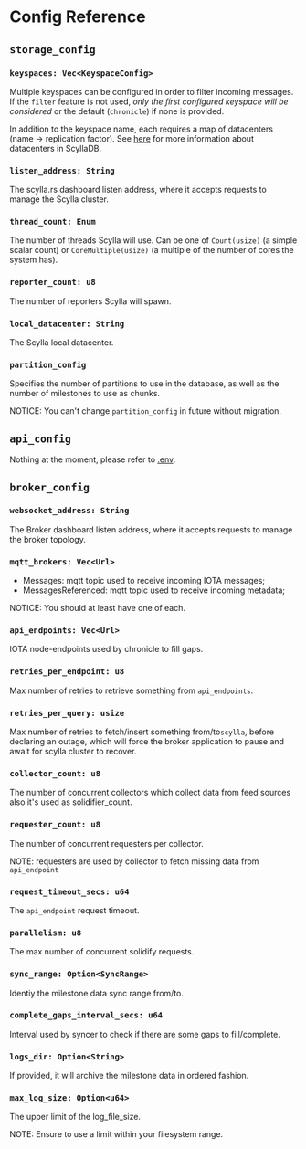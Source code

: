 # Config Reference

## `storage_config`

### `keyspaces: Vec<KeyspaceConfig>`
Multiple keyspaces can be configured in order to filter incoming messages. If the `filter` feature is not used, *only the first configured keyspace will be considered* or the default (`chronicle`) if none is provided.

In addition to the keyspace name, each requires a map of datacenters (name -> replication factor). See [here](https://university.scylladb.com/courses/scylla-essentials-overview/lessons/architecture/topic/datacenter/) for more information about datacenters in ScyllaDB.

### `listen_address: String`
The scylla.rs dashboard listen address, where it accepts requests to manage the Scylla cluster.

### `thread_count: Enum`
The number of threads Scylla will use. Can be one of `Count(usize)` (a simple scalar count) or `CoreMultiple(usize)` (a multiple of the number of cores the system has).

### `reporter_count: u8`
The number of reporters Scylla will spawn.

### `local_datacenter: String`
The Scylla local datacenter.

### `partition_config`
Specifies the number of partitions to use in the database, as well as the number of milestones to use as chunks.

NOTICE: You can't change `partition_config` in future without migration.

## `api_config`

Nothing at the moment, please refer to [.env](https://github.com/iotaledger/chronicle.rs/blob/main/.env).

## `broker_config`

### `websocket_address: String`
The Broker dashboard listen address, where it accepts requests to manage the broker topology.


### `mqtt_brokers: Vec<Url>`

- Messages: mqtt topic used to receive incoming IOTA messages;
- MessagesReferenced: mqtt topic used to receive incoming metadata;

NOTICE: You should at least have one of each.

### `api_endpoints: Vec<Url>`
IOTA node-endpoints used by chronicle to fill gaps.

### `retries_per_endpoint: u8`
Max number of retries to retrieve something from `api_endpoints`.

### `retries_per_query: usize`
Max number of retries to fetch/insert something from/to`scylla`, before declaring an outage, which will force the broker application to pause and await for scylla cluster to recover.

### `collector_count: u8`
The number of concurrent collectors which collect data from feed sources also it's used as solidifier_count.

### `requester_count: u8`
The number of concurrent requesters per collector.

NOTE: requesters are used by collector to fetch missing data from `api_endpoint`


### `request_timeout_secs: u64`
The `api_endpoint` request timeout.


### `parallelism: u8`
The max number of concurrent solidify requests.


### `sync_range: Option<SyncRange>`
Identiy the milestone data sync range from/to.

### `complete_gaps_interval_secs: u64`
Interval used by syncer to check if there are some gaps to fill/complete.

### `logs_dir: Option<String>`
If provided, it will archive the milestone data in ordered fashion.

### `max_log_size: Option<u64>`
The upper limit of the log_file_size.

NOTE: Ensure to use a limit within your filesystem range.
